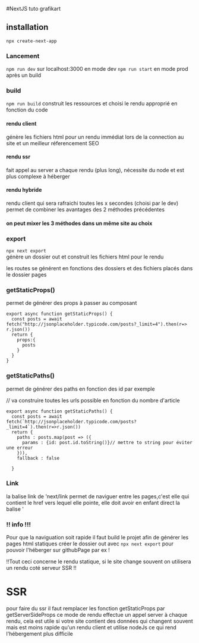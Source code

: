 #NextJS tuto grafikart
## installation
`npx create-next-app`

### Lancement 
`npm run dev` sur localhost:3000 en mode dev
`npm run start` en mode prod après un build 

### build
`npm run build`
construit les ressources et choisi le rendu approprié en fonction du code

#### rendu client 
génère les fichiers html pour un rendu immédiat lors de la connection au site et un meilleur réferencement SEO
#### rendu ssr
fait appel au server a chaque rendu (plus long), nécessite du node et est plus complexe à héberger
#### rendu hybride
rendu client qui sera rafraichi toutes les x secondes (choisi par le dev) permet de combiner les avantages des 2 méthodes précédentes

#### on peut mixer les 3 méthodes dans un même site au choix 

### export 
`npx next export`  
 génère un dossier out et construit les fichiers html pour le rendu 

les routes se générent en fonctions des dossiers et des fichiers placés dans le dossier pages 

### getStaticProps()

permet de générer des props à passer au composant <br/>
```
export async function getStaticProps() {
  const posts = await fetch("http://jsonplaceholder.typicode.com/posts?_limit=4").then(r=> r.json())
  return {
    props:{
      posts
    }
  }
}
```

### getStaticPaths()

permet de générer des paths en fonction des id par exemple <br/>

// va construire toutes les urls possible en fonction du nombre d'article <br/>
```
export async function getStaticPaths() {
  const posts = await fetch(`http://jsonplaceholder.typicode.com/posts?_limit=4`).then(r=>r.json())
  return {
    paths : posts.map(post => ({
      params : {id: post.id.toString()}// mettre to string pour éviter une erreur 
    })),
    fallback : false

  }
```
### Link 
la balise link de 'next/link permet de naviguer entre les pages,c'est elle qui contient le href vers lequel elle pointe,  elle doit avoir en enfant direct la balise <a> '

### !! info !!! ###

Pour que la naviguation soit rapide il faut build le projet afin de générer les pages html statiques créer le dossier out avec 
`npx next export`
pour pouvoir l'héberger sur githubPage par ex !

!!Tout ceci concerne le rendu statique, si le site change souvent on utilisera un rendu coté serveur SSR !!

# SSR 

pour faire du ssr il faut remplacer les fonction getStaticProps par getServerSideProps ce mode de rendu effectue un appel server à chaque rendu, cela est utile si votre site contient des données qui changent souvent mais est moins rapide qu'un rendu client et utilise nodeJs ce qui rend l'hébergement plus difficile 










